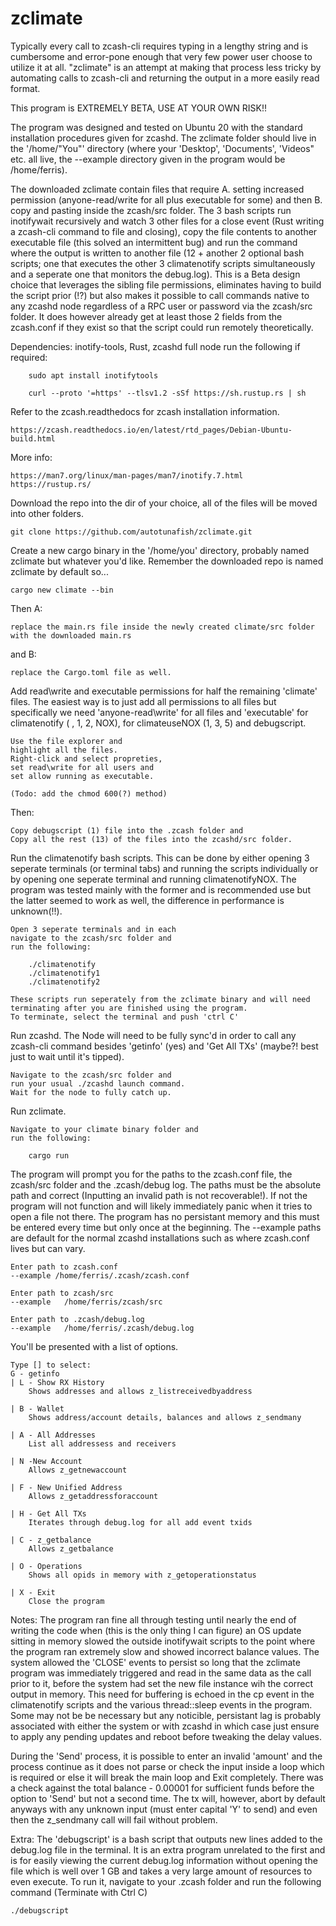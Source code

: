 # zclimate

Typically every call to zcash-cli requires typing in a lengthy string and is cumbersome and error-pone enough that very few power user choose to utilize it at all. "zclimate" is an attempt at making that process less tricky by automating calls to zcash-cli and returning the output in a more easily read format. 

This program is EXTREMELY BETA, USE AT YOUR OWN RISK!! 

The program was designed and tested on Ubuntu 20 with the standard installation procedures given for zcashd. The zclimate folder should live in the '/home/"You"' directory (where your 'Desktop', 'Documents', 'Videos" etc. all live, the --example directory given in the program would be /home/ferris). 

The downloaded zclimate contain files that require 
A. setting increased permission (anyone-read/write for all plus executable for some) and then 
B. copy and pasting inside the zcash/src folder. 
The 3 bash scripts run inotifywait recursively and watch 3 other files for a close event (Rust writing a zcash-cli command to file and closing), copy the file contents to another executable file (this solved an intermittent bug) and run the command where the output is written to another file (12 + another 2 optional bash scripts; one that executes the other 3 climatenotify scripts simultaneously and a seperate one that monitors the debug.log). 
This is a Beta design choice that leverages the sibling file permissions, eliminates having to build the script prior (!?) but also makes it possible to call commands native to any zcashd node regardless of a RPC user or password via the zcash/src folder. It does however already get at least those 2 fields from the zcash.conf if they exist so that the script could run remotely theoretically.

 

Dependencies: inotify-tools, Rust, zcashd full node 
	run the following if required:
	
		sudo apt install inotifytools
	
		curl --proto '=https' --tlsv1.2 -sSf https://sh.rustup.rs | sh
	
Refer to the zcash.readthedocs for zcash installation information.
	
	https://zcash.readthedocs.io/en/latest/rtd_pages/Debian-Ubuntu-build.html

More info:

	https://man7.org/linux/man-pages/man7/inotify.7.html
	https://rustup.rs/
	
Download the repo into the dir of your choice, all of the files will be moved into other folders.

	git clone https://github.com/autotunafish/zclimate.git
	
Create a new cargo binary in the '/home/you' directory, probably named zclimate but whatever you'd like. 
Remember the downloaded repo is named zclimate by default so...

	cargo new climate --bin

Then A: 

	replace the main.rs file inside the newly created climate/src folder with the downloaded main.rs
	
and B: 

	replace the Cargo.toml file as well.

Add read\write and executable permissions for half the remaining 'climate' files. The easiest way is to just add all permissions to all files but specifically we need 'anyone-read\write' for all files and 'executable' for climatenotify ( , 1, 2, NOX), for climateuseNOX (1, 3, 5) and debugscript. 

	Use the file explorer and 
	highlight all the files. 
	Right-click and select propreties,
	set read\write for all users and 
	set allow running as executable.
	
	(Todo: add the chmod 600(?) method)

Then:

	Copy debugscript (1) file into the .zcash folder and
	Copy all the rest (13) of the files into the zcashd/src folder.
	

Run the climatenotify bash scripts. This can be done by either opening 3 seperate terminals (or terminal tabs) and running the scripts individually or by opening one seperate terminal and running climatenotifyNOX. The program was tested mainly with the former and is recommended use but the latter seemed to work as well, the difference in performance is unknown(!!).

	Open 3 seperate terminals and in each
	navigate to the zcash/src folder and
	run the following:
	
		./climatenotify
		./climatenotify1
		./climatenotify2
		 
	These scripts run seperately from the zclimate binary and will need terminating after you are finished using the program. 
	To terminate, select the terminal and push 'ctrl C'
		
Run zcashd. The Node will need to be fully sync'd in order to call any zcash-cli command besides 'getinfo' (yes) and 'Get All TXs' (maybe?! best just to wait until it's tipped).

	Navigate to the zcash/src folder and
	run your usual ./zcashd launch command.
	Wait for the node to fully catch up.
		
Run zclimate. 

	Navigate to your climate binary folder and 
	run the following:
  
		cargo run
			
The program will prompt you for the paths to
	the zcash.conf file,
	the zcash/src folder and
	the .zcash/debug log.
The paths must be the absolute path and correct (Inputting an invalid path is not recoverable!). If not the program will not function and will likely immediately panic when it tries to open a file not there. The program has no persistant memory and this must be entered every time but only once at the beginning. 
The --example paths are default for the normal zcashd installations such as where zcash.conf lives but can vary.

	Enter path to zcash.conf
	--example /home/ferris/.zcash/zcash.conf

	Enter path to zcash/src
	--example   /home/ferris/zcash/src

	Enter path to .zcash/debug.log 
	--example   /home/ferris/.zcash/debug.log
	
You'll be presented with a list of options.

	Type [] to select:
	G - getinfo 
	| L - Show RX History 
		Shows addresses and allows z_listreceivedbyaddress
		
	| B - Wallet 
		Shows address/account details, balances and allows z_sendmany
		
	| A - All Addresses 
		List all addressess and receivers
		
	| N -New Account 
		Allows z_getnewaccount
		
	| F - New Unified Address
		Allows z_getaddressforaccount
		 
	| H - Get All TXs 
		Iterates through debug.log for all add event txids
		
	| C - z_getbalance 		
		Allows z_getbalance
		
	| O - Operations 
		Shows all opids in memory with z_getoperationstatus
		
	| X - Exit
		Close the program


Notes: The program ran fine all through testing until nearly the end of writing the code when (this is the only thing I can figure) an OS update sitting in memory slowed the outside inotifywait scripts to the point where the program ran extremely slow and showed incorrect balance values. The system allowed the 'CLOSE' events to persist so long that the zclimate program was immediately triggered and read in the same data as the call prior to it, before the system had set the new file instance wih the correct output in memory. This need for buffering is echoed in the cp event in the climatenotify scripts and the various thread::sleep events in the program. Some may not be be necessary but any noticible, persistant lag is probably associated with either the system or with zcashd in which case just ensure to apply any pending updates and reboot before tweaking the delay values.

During the 'Send' process, it is possible to enter an invalid 'amount' and the process continue as it does not parse or check the input inside a loop which is required or else it will break the main loop and Exit completely. There was a check against the total balance - 0.00001 for sufficient funds before the option to 'Send' but not a second time. The tx will, however, abort by default anyways with any unknown input (must enter capital 'Y' to send) and even then the z_sendmany call will fail without problem. 

Extra: The 'debugscript' is a bash script that outputs new lines added to the debug.log file in the terminal. It is an extra program unrelated to the first and is for easily viewing the current debug.log information without opening the file which is well over 1 GB and takes a very large amount of resources to even execute. To run it, navigate to your .zcash folder and run the following command (Terminate with Ctrl C)
  
  	./debugscript
